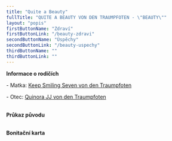 ```yaml
---
title: "Quite a Beauty"
fullTitle: "QUITE A BEAUTY VON DEN TRAUMPFOTEN - \"BEAUTY\""
layout: "popis"
firstButtonName: "Zdraví"
firstButtonLink: "/beauty-zdravi"
secondButtonName: "Úspěchy"
secondButtonLink: "/beauty-uspechy"
thirdButtonName: ""
thirdButtonLink: ""
---
```


**Informace o rodičích**

\- Matka: [Keep Smiling Seven von den Traumpfoten](https://www.von-den-traumpfoten.de/index.php/unsere-hunde/seven-huendin)

\- Otec: [Quinora JJ von den Traumpfoten](https://www.von-den-traumpfoten.de/index.php/unsere-hunde/jj-ruede)

\
**Průkaz původu**

\
**Bonitační karta**
